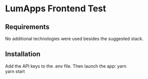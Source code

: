 # LumApps Frontend Test


## Requirements

No additional technologies were used besides the suggested stack.

## Installation

Add the API keys to the .env file. 
Then launch the app:
    yarn    
    yarn start
